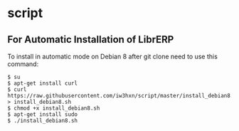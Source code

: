 # script

For Automatic Installation of LibrERP
-----------------------------------

To install in automatic mode on Debian 8
after git clone need to use this command:

    $ su
    $ apt-get install curl
    $ curl https://raw.githubusercontent.com/iw3hxn/script/master/install_debian8.sh > install_debian8.sh
    $ chmod +x install_debian8.sh
    $ apt-get install sudo
    $ ./install_debian8.sh


